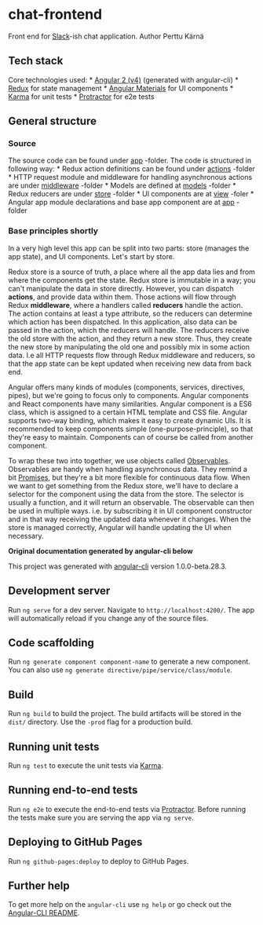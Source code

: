 # chat-frontend

Front end for [Slack](https://slack.com)-ish chat application.
Author Perttu Kärnä

## Tech stack

Core technologies used:
    * [Angular 2 (v4)](https://github.com/angular/angular-cli) (generated with angular-cli)
    * [Redux](https://github.com/angular-redux/store) for state management
    * [Angular Materials](https://material.angular.io) for UI components
    * [Karma](https://karma-runner.github.io) for unit tests
    * [Protractor](http://www.protractortest.org/) for e2e tests

## General structure

### Source

The source code can be found under [app](src/app) -folder. The code is structured in following way:
    * Redux action definitions can be found under [actions](src/app/actions) -folder
    * HTTP request module and middleware for handling asynchronous actions are under [middleware](src/app/middleware) -folder
    * Models are defined at [models](src/app/models) -folder
    * Redux reducers are under [store](src/app/store) -folder
    * UI components are at [view](src/app/view) -foler
    * Angular app module declarations and base app component are at [app](src/app) -folder

### Base principles shortly

In a very high level this app can be split into two parts: store (manages the app state), and UI components. Let's start by store.

Redux store is a source of truth, a place where all the app data lies and from where the components get the state. Redux store is immutable in a way; you can't manipulate the data in store directly. However, you can dispatch **actions**, and provide data within them. Those actions will flow through Redux **middleware**, where a handlers called **reducers** handle the action. The action contains at least a type attribute, so the reducers can determine which action has been dispatched. In this application, also data can be passed in the action, which the reducers will handle. The reducers receive the old store with the action, and they return a new store. Thus, they create the new store by manipulating the old one and possibly mix in some action data. I.e all HTTP requests flow through Redux middleware and reducers, so that the app state can be kept updated when receiving new data from back end.

Angular offers many kinds of modules (components, services, directives, pipes), but we're going to focus only to components. Angular components and React components have many similarities. Angular component is a ES6 class, which is assigned to a certain HTML template and CSS file. Angular supports two-way binding, which makes it easy to create dynamic UIs. It is recommended to keep components simple (one-purpose-principle), so that they're easy to maintain. Components can of course be called from another component.

To wrap these two into together, we use objects called [Observables](https://xgrommx.github.io/rx-book/content/observable/index.html). Observables are handy when handling asynchronous data. They remind a bit [Promises](https://developer.mozilla.org/en-US/docs/Web/JavaScript/Reference/Global_Objects/Promise), but they're a bit more flexible for continuous data flow. When we want to get something from the Redux store, we'll have to declare a selector for the component using the data from the store. The selector is usually a function, and it will return an observable. The observable can then be used in multiple ways. i.e. by subscribing it in UI component constructor and in that way receiving the updated data whenever it changes. When the store is managed correctly, Angular will handle updating the UI when necessary.



**Original documentation generated by angular-cli below**


This project was generated with [angular-cli](https://github.com/angular/angular-cli) version 1.0.0-beta.28.3.

## Development server
Run `ng serve` for a dev server. Navigate to `http://localhost:4200/`. The app will automatically reload if you change any of the source files.

## Code scaffolding

Run `ng generate component component-name` to generate a new component. You can also use `ng generate directive/pipe/service/class/module`.

## Build

Run `ng build` to build the project. The build artifacts will be stored in the `dist/` directory. Use the `-prod` flag for a production build.

## Running unit tests

Run `ng test` to execute the unit tests via [Karma](https://karma-runner.github.io).

## Running end-to-end tests

Run `ng e2e` to execute the end-to-end tests via [Protractor](http://www.protractortest.org/).
Before running the tests make sure you are serving the app via `ng serve`.

## Deploying to GitHub Pages

Run `ng github-pages:deploy` to deploy to GitHub Pages.

## Further help

To get more help on the `angular-cli` use `ng help` or go check out the [Angular-CLI README](https://github.com/angular/angular-cli/blob/master/README.md).
